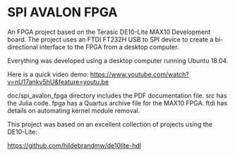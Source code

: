 SPI AVALON FPGA
===============

An FPGA project based on the Terasic DE10-Lite MAX10 Development board.
The project uses an FTDI FT232H USB to SPI device to create a bi-directional
interface to the FPGA from a desktop computer.

Everything was developed using a desktop computer running Ubuntu 18.04.

Here is a quick video demo:
https://www.youtube.com/watch?v=nU17ankv5hU&feature=youtu.be

doc/spi_avalon_fpga directory includes the PDF documentation file.
src has the Julia code.
fpga has a Quartus archive file for the MAX10 FPGA.
ftdi has details on automating kernel module removal.

This project was based on an excellent collection of projects
using the DE10-Lite:

https://github.com/hildebrandmw/de10lite-hdl
